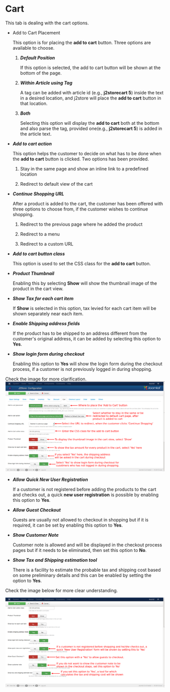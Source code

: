 # Cart

This tab is dealing with the cart options.

* Add to Cart Placement

    This option is for placing the **add to cart** button. Three options are available to choose.
    1. ***Default Position***
    
        If this option is selected, the add to cart button will be shown at the bottom of the page.
    2. ***Within Article using Tag***
    
        A tag can be added with article id (e.g., **j2storecart 5**) inside the text in a desired location, and j2store will place the **add to cart** button in that location.
    3. ***Both***
    
        Selecting this option will display the **add to cart** both at the bottom and also parse the tag, provided one(e.g., **j2storecart 5**) is added in the article text.
        
* ***Add to cart action***

    This option helps the customer to decide on what has to be done when the **add to cart** button is clicked. Two options has been provided.
    
    1. Stay in the same page and show an inline link to a predefined location
    
    2. Redirect to default view of the cart
    

* ***Continue Shopping URL***

    After a product is added to the cart, the customer has been offered with three options to choose from, if the customer wishes to continue shopping.
    
    1. Redirect to the previous page where he added the product
    
    2. Redirect to a menu
    
    3. Redirect to a custom URL

* ***Add to cart button class***

    This option is used to set the CSS class for the **add to cart** button.

* ***Product Thumbnail***

    Enabling this by selecting **Show** will show the thumbnail image of the product in the cart view.

* ***Show Tax for each cart item***

    If **Show** is selected in this option, tax levied for each cart item will be shown separately near each item. 

* ***Enable Shipping address fields***

    If the product has to be shipped to an address different from the customer's original address, it can be added by selecting this option to **Yes**.

* ***Show login form during checkout***

    Enabling this option to **Yes** will show the login form during the checkout process, if a customer is not previously logged in during shopping.
    
Check the image for more clarification.
![Cart Configuration](Cart_config.png)

* ***Allow Quick New User Registration***

    If a customer is not registered before adding the products to the cart and checks out, a quick **new user registration** is possible by enabling this option to **Yes**.

* ***Allow Guest Checkout***

    Guests are usually not allowed to checkout in shopping but if it is required, it can be set by enabling this option to **Yes**.

* ***Show Customer Note***

    Customer note is allowed and will be displayed in the checkout process pages but if it needs to be eliminated, then set this option to **No**.

* ***Show Tax and Shipping estimation tool***

    There is a facility to estimate the probable tax and shipping cost based on some preliminary details and this can be enabled by setting the option to **Yes**.
    
Check the image below for more clear understanding.

![Cart Configuration1](Cart_config1.png)
